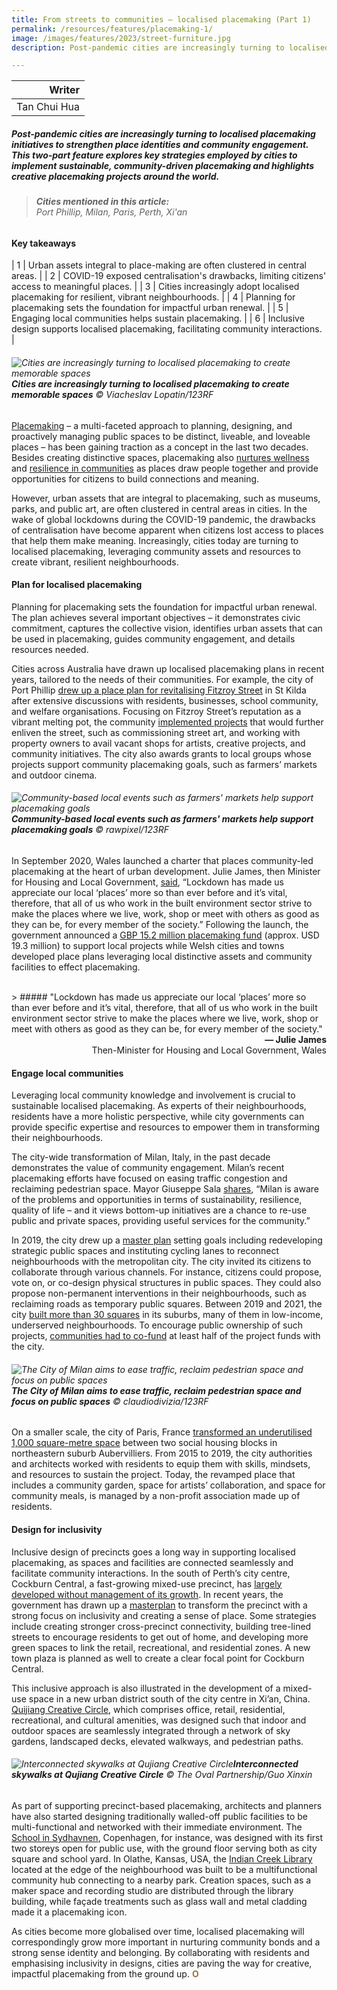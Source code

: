 ```yaml
---
title: From streets to communities – localised placemaking (Part 1)
permalink: /resources/features/placemaking-1/
image: /images/features/2023/street-furniture.jpg
description: Post-pandemic cities are increasingly turning to localised placemaking initiatives to strengthen place identities and community engagement. This two-part feature explores key strategies employed by cities to implement sustainable, community-driven placemaking and highlights creative placemaking projects around the world. 

---
```


| Writer | 
| ---: |
| Tan Chui Hua |

##### Post-pandemic cities are increasingly turning to localised placemaking initiatives to strengthen place identities and community engagement. This two-part feature explores key strategies employed by cities to implement sustainable, community-driven placemaking and highlights creative placemaking projects around the world. 

> ###### **Cities mentioned in this article:** <br> Port Phillip, Milan, Paris, Perth, Xi'an

#### **Key takeaways**

| 1 | Urban assets integral to place-making are often clustered in central areas. |
| 2 | COVID-19 exposed centralisation's drawbacks, limiting citizens' access to meaningful places. |
| 3 | Cities increasingly adopt localised placemaking for resilient, vibrant neighbourhoods. |
| 4 | Planning for placemaking sets the foundation for impactful urban renewal. |
| 5 | Engaging local communities helps sustain placemaking. |
| 6 | Inclusive design supports localised placemaking, facilitating community interactions. |

###### ![Cities are increasingly turning to localised placemaking to create memorable spaces](/images/features/2023/street-furniture.jpg/)**Cities are increasingly turning to localised placemaking to create memorable spaces** © Viacheslav Lopatin/123RF

[Placemaking](https://www.ura.gov.sg/Corporate/Get-Involved/Shape-A-Distinctive-City/Placemaking-and-Partnership) – a multi-faceted approach to planning, designing, and proactively managing public spaces to be distinct, liveable, and loveable places – has been gaining traction as a concept in the last two decades. Besides creating distinctive spaces, placemaking also [nurtures wellness](https://www.britishland.com/sites/british-land-corp/files/sustainability/reporting/earlier-reporting/2015/wellbeing-principles-for-british-land.pdf) and [resilience in communities](https://www.clc.gov.sg/docs/default-source/books/building-community-resilience.pdf) as places draw people together and provide opportunities for citizens to build connections and meaning. 

However, urban assets that are integral to placemaking, such as museums, parks, and public art, are often clustered in central areas in cities. In the wake of global lockdowns during the COVID-19 pandemic, the drawbacks of centralisation have become apparent when citizens lost access to places that help them make meaning. Increasingly, cities today are turning to localised placemaking, leveraging community assets and resources to create vibrant, resilient neighbourhoods. 

#### **Plan for localised placemaking**

Planning for placemaking sets the foundation for impactful urban renewal. The plan achieves several important objectives – it demonstrates civic commitment, captures the collective vision, identifies urban assets that can be used in placemaking, guides community engagement, and details resources needed. 

Cities across Australia have drawn up localised placemaking plans in recent years, tailored to the needs of their communities. For example, the city of Port Phillip [drew up a place plan for revitalising Fitzroy Street](https://wskra.com/placemaking/) in St Kilda after extensive discussions with residents, businesses, school community, and welfare organisations. Focusing on Fitzroy Street’s reputation as a vibrant melting pot, the community [implemented projects](https://s3.ap-southeast-2.amazonaws.com/hdp.au.prod.app.pp-haveyoursay.files/8915/7595/1195/CoPP_FITZROY_STREET_PLACE_PLAN_1119_FINAL_ONLINE.PDF) that would further enliven the street, such as commissioning street art, and working with property owners to avail vacant shops for artists, creative projects, and community initiatives. The city also awards grants to local groups whose projects support community placemaking goals, such as farmers’ markets and outdoor cinema.

###### ![Community-based local events such as farmers' markets help support placemaking goals](/images/features/2023/farmers-market.jpg/)**Community-based local events such as farmers' markets help support placemaking goals** © rawpixel/123RF

In September 2020, Wales launched a charter that places community-led placemaking at the heart of urban development. Julie James, then Minister for Housing and Local Government, [said](https://www.gov.wales/new-charter-will-put-places-heart-planning), “Lockdown has made us appreciate our local ‘places’ more so than ever before and it’s vital, therefore, that all of us who work in the built environment sector strive to make the places where we live, work, shop or meet with others as good as they can be, for every member of the society.” Following the launch, the government announced a [GBP 15.2 million placemaking fund](https://www.gov.wales/town-centres-wales-benefit-placemaking-fund) (approx. USD 19.3 million) to support local projects while Welsh cities and towns developed place plans leveraging local distinctive assets and community facilities to effect placemaking.

<br>
> ##### "Lockdown has made us appreciate our local ‘places’ more so than ever before and it’s vital, therefore, that all of us who work in the built environment sector strive to make the places where we live, work, shop or meet with others as good as they can be, for every member of the society."

<div align="right"><b>— Julie James</b> <br>Then-Minister for Housing and Local Government, Wales</div>

#### **Engage local communities**

Leveraging local community knowledge and involvement is crucial to sustainable localised placemaking. As experts of their neighbourhoods, residents have a more holistic perspective,  while city governments can provide specific expertise and resources to empower them in transforming their neighbourhoods. 

The city-wide transformation of Milan, Italy, in the past decade demonstrates the value of community engagement. Milan’s recent placemaking efforts have focused on easing traffic congestion and reclaiming pedestrian space. Mayor Giuseppe Sala [shares]( https://newcities.org/op-ed-a-more-inclusive-wellbeing-city-through-new-projects-with-a-high-social-impact/), “Milan is aware of the problems and opportunities in terms of sustainability, resilience, quality of life – and it views bottom-up initiatives are a chance to re-use public and private spaces, providing useful services for the community.”

In 2019, the city drew up a [master plan](https://thecityateyelevel.com/stories/longread-milan-before-and-after-citywide-placemaking/) setting goals including redeveloping strategic public spaces and instituting cycling lanes to reconnect neighbourhoods with the metropolitan city. The city invited its citizens to collaborate through various channels. For instance, citizens could propose, vote on, or co-design physical structures in public spaces. They could also propose non-permanent interventions in their neighbourhoods, such as reclaiming roads as temporary public squares. Between 2019 and 2021, the city [built more than 30 squares](https://www.forbes.com/sites/carltonreid/2022/07/11/the-miracle-of-milan-taming-car-use-with-paint-and-ping-pong/?sh=5b306b6d2069) in its suburbs, many of them in low-income, underserved neighbourhoods. To encourage public ownership of such projects, [communities had to co-fund](https://newcities.org/op-ed-a-more-inclusive-wellbeing-city-through-new-projects-with-a-high-social-impact/) at least half of the project funds with the city. 

###### ![The City of Milan aims to ease traffic, reclaim pedestrian space and focus on public spaces](/images/features/2023/milan-street.jpg/)**The City of Milan aims to ease traffic, reclaim pedestrian space and focus on public spaces** © claudiodivizia/123RF

On a smaller scale, the city of Paris, France [transformed an underutilised 1,000 square-metre space](https://placemaking-europe.eu/wp-content/uploads/listing-uploads/file-upload/2020/03/OUR-CITY-E-book.pdf) between two social housing blocks in northeastern suburb Aubervilliers. From 2015 to 2019, the city authorities and architects worked with residents to equip them with skills, mindsets, and resources to sustain the project. Today, the revamped place that includes a community garden, space for artists’ collaboration, and space for community meals, is managed by a non-profit association made up of residents.

#### **Design for inclusivity**

Inclusive design of precincts goes a long way in supporting localised placemaking, as spaces and facilities are connected seamlessly and facilitate community interactions. In the south of Perth’s city centre, Cockburn Central, a fast-growing mixed-use precinct, has [largely developed without management of its growth](https://www.indesignlive.com/home-slides/placemaking-perth). In recent years, the government has drawn up a [masterplan](https://developmentwa.com.au/our-work/stakeholder-and-community-engagement/case-study-cockburn-central) to transform the precinct with a strong focus on inclusivity and creating a sense of place. Some strategies include creating stronger cross-precinct connectivity, building tree-lined streets to encourage residents to get out of home, and developing more green spaces to link the retail, recreational, and residential zones. A new town plaza is planned as well to create a clear focal point for Cockburn Central.

This inclusive approach is also illustrated in the development of a mixed-use space in a new urban district south of the city centre in Xi’an, China. [Quijiang Creative Circle](https://www.ovalpartnership.com/en/project/Qujiang-Creative-Circle), which comprises office, retail, residential, recreational, and cultural amenities, was designed such that indoor and outdoor spaces are seamlessly integrated through a network of sky gardens, landscaped decks, elevated walkways, and pedestrian paths.  

###### ![Interconnected skywalks at Qujiang Creative Circle](/images/features/2023/qujiang.jpg/)**Interconnected skywalks at Qujiang Creative Circle** © The Oval Partnership/Guo Xinxin

As part of supporting precinct-based placemaking, architects and planners have also started designing traditionally walled-off public facilities to be multi-functional and networked with their immediate environment. The [School in Sydhavnen](https://www.rockpanel.co.uk/inspiration/sydhavnen/), Copenhagen, for instance, was designed with its first two storeys open for public use, with the ground floor serving both as city square and school yard. In Olathe, Kansas, USA, the [Indian Creek Library](https://www.multi.studio/project/indian-creek-library/) located at the edge of the neighbourhood was built to be a multifunctional community hub connecting to a nearby park. Creation spaces, such as a maker space and recording studio are distributed through the library building, while façade treatments such as glass wall and metal cladding made it a placemaking icon.

As cities become more globalised over time, localised placemaking will correspondingly grow more important in nurturing community bonds and a strong sense identity and belonging. By collaborating with residents and emphasising inclusivity in designs, cities are paving the way for creative, impactful placemaking from the ground up. <b><font color="#967942">O</font></b>
